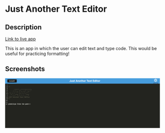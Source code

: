 # Just Another Text Editor

## Description

[Link to live app](https://fierce-hollows-18253.herokuapp.com/)

This is an app in which the user can edit text and type code. This would be useful for practicing formatting!


## Screenshots

![Screenshot of app](./screenshot.png)